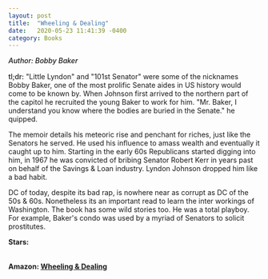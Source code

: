 ```yaml
---
layout: post
title:  "Wheeling & Dealing"
date:   2020-05-23 11:41:39 -0400
category: Books
---
```

<link rel="stylesheet" href="https://cdnjs.cloudflare.com/ajax/libs/font-awesome/4.7.0/css/font-awesome.min.css">

<span style="font-weight:500;font-style:italic;"> Author: Bobby Baker</span>

<div style="margin-top:15px;"></div>

<span style="font-weight:500;">tl;dr:</span> "Little Lyndon" and "101st Senator" were some of the nicknames Bobby Baker, one of the most prolific Senate aides in US history would come to be known by. When Johnson first arrived to the northern part of the capitol he recruited the young Baker to work for him. "Mr. Baker, I understand you know where the bodies are buried in the Senate." he quipped. 

The memoir details his meteoric rise and penchant for riches, just like the Senators he served. He used his influence to amass wealth and eventually it caught up to him. Starting in the early 60s Republicans started digging into him, in 1967 he was convicted of bribing Senator Robert Kerr in years past on behalf of the Savings & Loan industry. Lyndon Johnson dropped him like a bad habit. 

DC of today, despite its bad rap, is nowhere near as corrupt as DC of the 50s & 60s. Nonetheless its an important read to learn the inter workings of Washington. The book has some wild stories too. He was a total playboy. For example, Baker's condo was used by a myriad of Senators to solicit prostitutes. 

<table>
	<tr><b>Stars: </b></tr>
	<tr>
		<span class="fa fa-star checked"></span>
		<span class="fa fa-star checked"></span>
		<span class="fa fa-star checked"></span>
		<span class="fa fa-star checked"></span>
		<span class="fa fa-star"></span>
	</tr>
</table>

**Amazon: [Wheeling & Dealing](https://www.amazon.com/gp/product/0393009726/)**